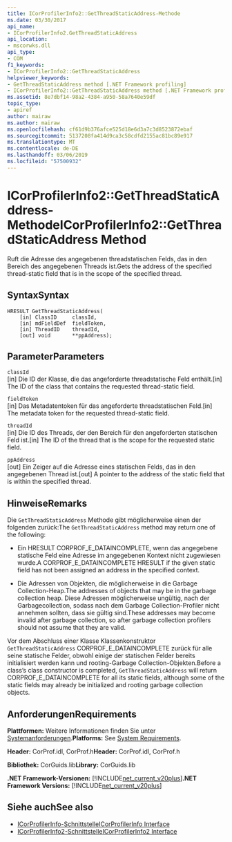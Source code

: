 ```yaml
---
title: ICorProfilerInfo2::GetThreadStaticAddress-Methode
ms.date: 03/30/2017
api_name:
- ICorProfilerInfo2.GetThreadStaticAddress
api_location:
- mscorwks.dll
api_type:
- COM
f1_keywords:
- ICorProfilerInfo2::GetThreadStaticAddress
helpviewer_keywords:
- GetThreadStaticAddress method [.NET Framework profiling]
- ICorProfilerInfo2::GetThreadStaticAddress method [.NET Framework profiling]
ms.assetid: 8e7dbf14-98a2-4384-a950-58a7640e59df
topic_type:
- apiref
author: mairaw
ms.author: mairaw
ms.openlocfilehash: cf61d9b376afce525d18e6d3a7c3d8523872ebaf
ms.sourcegitcommit: 5137208fa414d9ca3c58cdfd2155ac81bc89e917
ms.translationtype: MT
ms.contentlocale: de-DE
ms.lasthandoff: 03/06/2019
ms.locfileid: "57500932"
---
```

# <a name="icorprofilerinfo2getthreadstaticaddress-method"></a><span data-ttu-id="7ba3e-102">ICorProfilerInfo2::GetThreadStaticAddress-Methode</span><span class="sxs-lookup"><span data-stu-id="7ba3e-102">ICorProfilerInfo2::GetThreadStaticAddress Method</span></span>
<span data-ttu-id="7ba3e-103">Ruft die Adresse des angegebenen threadstatischen Felds, das in den Bereich des angegebenen Threads ist.</span><span class="sxs-lookup"><span data-stu-id="7ba3e-103">Gets the address of the specified thread-static field that is in the scope of the specified thread.</span></span>  
  
## <a name="syntax"></a><span data-ttu-id="7ba3e-104">Syntax</span><span class="sxs-lookup"><span data-stu-id="7ba3e-104">Syntax</span></span>  
  
```  
HRESULT GetThreadStaticAddress(  
    [in] ClassID     classId,  
    [in] mdFieldDef  fieldToken,  
    [in] ThreadID    threadId,  
    [out] void       **ppAddress);  
```  
  
## <a name="parameters"></a><span data-ttu-id="7ba3e-105">Parameter</span><span class="sxs-lookup"><span data-stu-id="7ba3e-105">Parameters</span></span>  
 `classId`  
 <span data-ttu-id="7ba3e-106">[in] Die ID der Klasse, die das angeforderte threadstatische Feld enthält.</span><span class="sxs-lookup"><span data-stu-id="7ba3e-106">[in] The ID of the class that contains the requested thread-static field.</span></span>  
  
 `fieldToken`  
 <span data-ttu-id="7ba3e-107">[in] Das Metadatentoken für das angeforderte threadstatischen Feld.</span><span class="sxs-lookup"><span data-stu-id="7ba3e-107">[in] The metadata token for the requested thread-static field.</span></span>  
  
 `threadId`  
 <span data-ttu-id="7ba3e-108">[in] Die ID des Threads, der den Bereich für den angeforderten statischen Feld ist.</span><span class="sxs-lookup"><span data-stu-id="7ba3e-108">[in] The ID of the thread that is the scope for the requested static field.</span></span>  
  
 `ppAddress`  
 <span data-ttu-id="7ba3e-109">[out] Ein Zeiger auf die Adresse eines statischen Felds, das in den angegebenen Thread ist.</span><span class="sxs-lookup"><span data-stu-id="7ba3e-109">[out] A pointer to the address of the static field that is within the specified thread.</span></span>  
  
## <a name="remarks"></a><span data-ttu-id="7ba3e-110">Hinweise</span><span class="sxs-lookup"><span data-stu-id="7ba3e-110">Remarks</span></span>  
 <span data-ttu-id="7ba3e-111">Die `GetThreadStaticAddress` Methode gibt möglicherweise einen der folgenden zurück:</span><span class="sxs-lookup"><span data-stu-id="7ba3e-111">The `GetThreadStaticAddress` method may return one of the following:</span></span>  
  
-   <span data-ttu-id="7ba3e-112">Ein HRESULT CORPROF_E_DATAINCOMPLETE, wenn das angegebene statische Feld eine Adresse im angegebenen Kontext nicht zugewiesen wurde.</span><span class="sxs-lookup"><span data-stu-id="7ba3e-112">A CORPROF_E_DATAINCOMPLETE HRESULT if the given static field has not been assigned an address in the specified context.</span></span>  
  
-   <span data-ttu-id="7ba3e-113">Die Adressen von Objekten, die möglicherweise in die Garbage Collection-Heap.</span><span class="sxs-lookup"><span data-stu-id="7ba3e-113">The addresses of objects that may be in the garbage collection heap.</span></span> <span data-ttu-id="7ba3e-114">Diese Adressen möglicherweise ungültig, nach der Garbagecollection, sodass nach dem Garbage Collection-Profiler nicht annehmen sollten, dass sie gültig sind.</span><span class="sxs-lookup"><span data-stu-id="7ba3e-114">These addresses may become invalid after garbage collection, so after garbage collection profilers should not assume that they are valid.</span></span>  
  
 <span data-ttu-id="7ba3e-115">Vor dem Abschluss einer Klasse Klassenkonstruktor `GetThreadStaticAddress` CORPROF_E_DATAINCOMPLETE zurück für alle seine statische Felder, obwohl einige der statischen Felder bereits initialisiert werden kann und rooting-Garbage Collection-Objekten.</span><span class="sxs-lookup"><span data-stu-id="7ba3e-115">Before a class’s class constructor is completed, `GetThreadStaticAddress` will return CORPROF_E_DATAINCOMPLETE for all its static fields, although some of the static fields may already be initialized and rooting garbage collection objects.</span></span>  
  
## <a name="requirements"></a><span data-ttu-id="7ba3e-116">Anforderungen</span><span class="sxs-lookup"><span data-stu-id="7ba3e-116">Requirements</span></span>  
 <span data-ttu-id="7ba3e-117">**Plattformen:** Weitere Informationen finden Sie unter [Systemanforderungen](../../../../docs/framework/get-started/system-requirements.md).</span><span class="sxs-lookup"><span data-stu-id="7ba3e-117">**Platforms:** See [System Requirements](../../../../docs/framework/get-started/system-requirements.md).</span></span>  
  
 <span data-ttu-id="7ba3e-118">**Header:** CorProf.idl, CorProf.h</span><span class="sxs-lookup"><span data-stu-id="7ba3e-118">**Header:** CorProf.idl, CorProf.h</span></span>  
  
 <span data-ttu-id="7ba3e-119">**Bibliothek:** CorGuids.lib</span><span class="sxs-lookup"><span data-stu-id="7ba3e-119">**Library:** CorGuids.lib</span></span>  
  
 <span data-ttu-id="7ba3e-120">**.NET Framework-Versionen:** [!INCLUDE[net_current_v20plus](../../../../includes/net-current-v20plus-md.md)]</span><span class="sxs-lookup"><span data-stu-id="7ba3e-120">**.NET Framework Versions:** [!INCLUDE[net_current_v20plus](../../../../includes/net-current-v20plus-md.md)]</span></span>  
  
## <a name="see-also"></a><span data-ttu-id="7ba3e-121">Siehe auch</span><span class="sxs-lookup"><span data-stu-id="7ba3e-121">See also</span></span>
- [<span data-ttu-id="7ba3e-122">ICorProfilerInfo-Schnittstelle</span><span class="sxs-lookup"><span data-stu-id="7ba3e-122">ICorProfilerInfo Interface</span></span>](../../../../docs/framework/unmanaged-api/profiling/icorprofilerinfo-interface.md)
- [<span data-ttu-id="7ba3e-123">ICorProfilerInfo2-Schnittstelle</span><span class="sxs-lookup"><span data-stu-id="7ba3e-123">ICorProfilerInfo2 Interface</span></span>](../../../../docs/framework/unmanaged-api/profiling/icorprofilerinfo2-interface.md)

